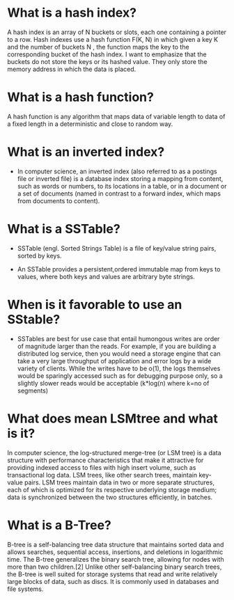 # What is a hash index?
A hash index is an array of N buckets or slots, each one containing a pointer to a row. Hash indexes use a hash function F(K, N) in which given a key K and the number of buckets N , the function maps the key to the corresponding bucket of the hash index. I want to emphasize that the buckets do not store the keys or its hashed value. They only store the memory address in which the data is placed.

# What is a hash function?
A hash function is any algorithm that maps data of variable length to data of a fixed length in a deterministic and close to random way.

# What is an inverted index?
- In computer science, an inverted index (also referred to as a postings file or inverted file) is a database index storing a mapping from content, such as words or numbers, to its locations in a table, or in a document or a set of documents (named in contrast to a forward index, which maps from documents to content).

# What is a SSTable?
- SSTable (engl. Sorted Strings Table) is a file of key/value string pairs, sorted by keys.

- An SSTable provides a persistent,ordered immutable map from keys to values, where both keys and values are arbitrary byte strings.

# When is it favorable to use an SStable?
- SSTables are best for use case that entail humongous writes are order of magnitude larger than the reads. For example, if you are building a distributed log service, then you would need a storage engine that can take a very large throughput of application and error logs by a wide variety of clients. While the writes have to be o(1), the logs themselves would be sparingly accessed such as for debugging purpose only, so a slightly slower reads would be acceptable (k*log(n) where k=no of segments)

# What does mean LSMtree and what is it?
In computer science, the log-structured merge-tree (or LSM tree) is a data structure with performance characteristics that make it attractive for providing indexed access to files with high insert volume, such as transactional log data. LSM trees, like other search trees, maintain key-value pairs. LSM trees maintain data in two or more separate structures, each of which is optimized for its respective underlying storage medium; data is synchronized between the two structures efficiently, in batches.

# What is a B-Tree?
B-tree is a self-balancing tree data structure that maintains sorted data and allows searches, sequential access, insertions, and deletions in logarithmic time. The B-tree generalizes the binary search tree, allowing for nodes with more than two children.[2] Unlike other self-balancing binary search trees, the B-tree is well suited for storage systems that read and write relatively large blocks of data, such as discs. It is commonly used in databases and file systems.
